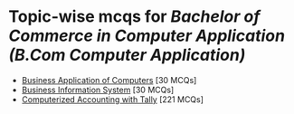 # Topic-wise mcqs for *Bachelor of Commerce in Computer Application (B.Com Computer Application)*

- [Business Application of Computers](https://mcqmate.com/topic/business-application-of-computers) [30 MCQs]
- [Business Information System](https://mcqmate.com/topic/business-information-system) [30 MCQs]
- [Computerized Accounting with Tally](https://mcqmate.com/topic/computerized-accounting-with-tally) [221 MCQs]
